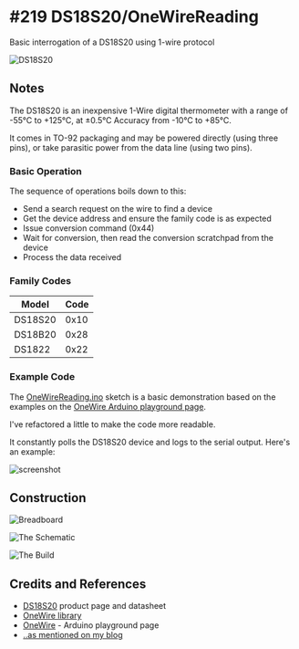 # #219 DS18S20/OneWireReading

Basic interrogation of a DS18S20 using 1-wire protocol

![DS18S20](./assets/DS18S20.jpg?raw=true)


## Notes

The DS18S20 is an inexpensive 1-Wire digital thermometer
with a range of -55°C to +125°C, at ±0.5°C Accuracy from -10°C to +85°C.

It comes in TO-92 packaging and may be powered directly (using three pins),
or take parasitic power from the data line (using two pins).

### Basic Operation

The sequence of operations boils down to this:

* Send a search request on the wire to find a device
* Get the device address and ensure the family code is as expected
* Issue conversion command (0x44)
* Wait for conversion, then read the conversion scratchpad from the device
* Process the data received

### Family Codes

| Model   | Code |
|---------|------|
| DS18S20 | 0x10 |
| DS18B20 | 0x28 |
| DS1822  | 0x22 |


### Example Code

The [OneWireReading.ino](./OneWireReading.ino) sketch is a basic demonstration based on the
examples on the [OneWire Arduino playground page](http://playground.arduino.cc/Learning/OneWire).

I've refactored a little to make the code more readable.

It constantly polls the DS18S20 device and logs to the serial output. Here's an example:

![screenshot](./assets/screenshot.png?raw=true)

## Construction

![Breadboard](./assets/OneWireReading_bb.jpg?raw=true)

![The Schematic](./assets/OneWireReading_schematic.jpg?raw=true)

![The Build](./assets/OneWireReading_build.jpg?raw=true)

## Credits and References

* [DS18S20](https://www.maximintegrated.com/en/products/analog/sensors-and-sensor-interface/DS18S20.html) product page and datasheet
* [OneWire library](https://github.com/PaulStoffregen/OneWire)
* [OneWire](http://playground.arduino.cc/Learning/OneWire) - Arduino playground page
* [..as mentioned on my blog](https://blog.tardate.com/2016/07/littlearduinoprojects219-ds18s20-1-wire.html)
